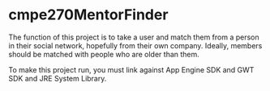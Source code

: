 cmpe270MentorFinder
===================

The function of this project is to take a user and match them from a person in their social network, 
hopefully from their own company.
Ideally, members should be matched with people who are older than them.

To make this project run, you must link against App Engine SDK and GWT SDK and JRE System Library.
